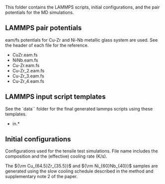 This folder contains the LAMMPS scripts, initial configurations, and the pair potentials for the MD simulations.

## LAMMPS pair potentials

eam/fs potentials for Cu-Zr and Ni-Nb metallic glass system are used. See the header of each file for the reference.

* CuZr.eam.fs
* NiNb.eam.fs
* Cu-Zr.eam.fs
* Cu-Zr_2.eam.fs
* Cu-Zr_3.eam.fs
* Cu-Zr_4.eam.fs

## LAMMPS input script templates

See the `data`` folder for the final generated lammps scripts using these templates.

* in.*

## Initial configurations

Configurations used for the tensile test simulations. File name includes the composition and the (effective) cooling rate (K/s).

The ${\rm Cu_{64.5}Zr_{35.5}}$ and ${\rm Ni_{60}Nb_{40}}$ samples are generated using the slow cooling schedule described in the method and supplementary note 2 of the paper.
